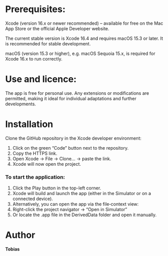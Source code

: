 # Prerequisites:

Xcode (version 16.x or newer recommended) – available for free on the Mac App Store or the official Apple Developer website.

The current stable version is Xcode 16.4 and requires macOS 15.3 or later. It is recommended for stable development.

macOS (version 15.3 or higher), e.g. macOS Sequoia 15.x, is required for Xcode 16.x to run correctly.

# Use and licence:

The app is free for personal use.
Any extensions or modifications are permitted, making it ideal for individual adaptations and further developments.




# Installation

Clone the GitHub repository in the Xcode developer environment:

1. Click on the green “Code” button next to the repository.
2. Copy the HTTPS link.
3. Open Xcode → File → Clone… → paste the link.
4. Xcode will now open the project.

### To start the application:

1. Click the Play button in the top-left corner.
2. Xcode will build and launch the app (either in the Simulator or on a connected device).
3. Alternatively, you can open the app via the file‑context view:
4. Right-click the project navigator → “Open in Simulator”
5. Or locate the .app file in the DerivedData folder and open it manually.



# Author 
**Tobias**
